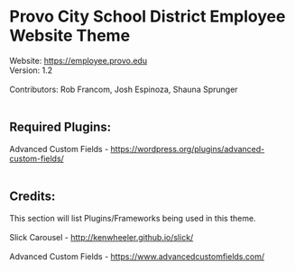 # Provo City School District Employee Website Theme
Website: https://employee.provo.edu<br>
Version: 1.2<br><br>
Contributors: Rob Francom, Josh Espinoza, Shauna Sprunger<br><br>

## Required Plugins:
Advanced Custom Fields - https://wordpress.org/plugins/advanced-custom-fields/<br><br>

## Credits:
This section will list Plugins/Frameworks being used in this theme.<br><br>
Slick Carousel - http://kenwheeler.github.io/slick/<br><br>
Advanced Custom Fields - https://www.advancedcustomfields.com/<br><br>